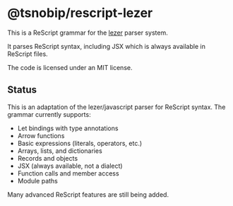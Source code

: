 # @tsnobip/rescript-lezer

This is a ReScript grammar for the
[lezer](https://lezer.codemirror.net/) parser system.

It parses ReScript syntax, including JSX which is always available in ReScript files.

The code is licensed under an MIT license.

## Status

This is an adaptation of the lezer/javascript parser for ReScript syntax. The grammar currently supports:

- Let bindings with type annotations
- Arrow functions
- Basic expressions (literals, operators, etc.)
- Arrays, lists, and dictionaries
- Records and objects
- JSX (always available, not a dialect)
- Function calls and member access
- Module paths

Many advanced ReScript features are still being added.
